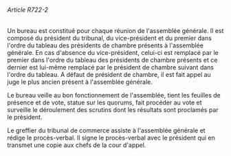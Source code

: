 ###### Article R722-2

Un bureau est constitué pour chaque réunion de l'assemblée générale. Il est composé du président du tribunal, du vice-président et du premier dans l'ordre du tableau des présidents de chambre présents à l'assemblée générale. En cas d'absence du vice-président, celui-ci est remplacé par le premier dans l'ordre du tableau des présidents de chambre présents et ce dernier est lui-même remplacé par le président de chambre suivant dans l'ordre du tableau. A défaut de président de chambre, il est fait appel au juge le plus ancien présent à l'assemblée générale.

Le bureau veille au bon fonctionnement de l'assemblée, tient les feuilles de présence et de vote, statue sur les quorums, fait procéder au vote et surveille le déroulement des scrutins dont les résultats sont proclamés par le président.

Le greffier du tribunal de commerce assiste à l'assemblée générale et rédige le procès-verbal. Il signe le procès-verbal avec le président qui en transmet une copie aux chefs de la cour d'appel.

